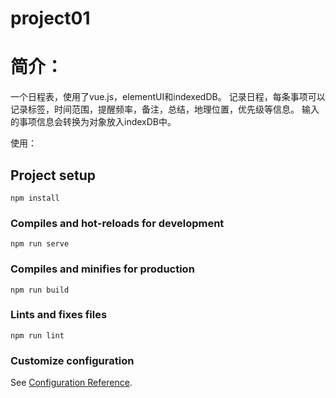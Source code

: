 # project01
# 简介：
一个日程表，使用了vue.js，elementUI和indexedDB。
记录日程，每条事项可以记录标签，时间范围，提醒频率，备注，总结，地理位置，优先级等信息。
输入的事项信息会转换为对象放入indexDB中。

使用：
## Project setup
```
npm install
```

### Compiles and hot-reloads for development
```
npm run serve
```

### Compiles and minifies for production
```
npm run build
```

### Lints and fixes files
```
npm run lint
```

### Customize configuration
See [Configuration Reference](https://cli.vuejs.org/config/).
